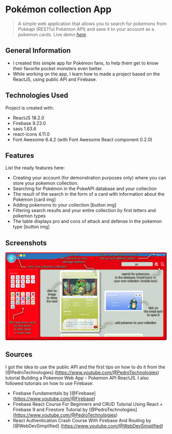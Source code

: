 # Pokémon collection App
> A simple web application that allows you to search for pokemons from Pokéapi (RESTful Pokémon API) and save it to your account as a pokemon cards.
> Live demo [_here_](https://www.example.com). <!-- If you have the project hosted somewhere, include the link here. -->


## General Information
- I created this simple app for Pokémon fans, to help them get to know their favorite pocket monsters even better.
- While working on the app, I learn how to made a project based on the ReactJS, using public API and Firebase.


## Technologies Used
Project is created with:
- ReactJS 18.2.0
- Firebase 9.23.0
- sass 1.63.6
- react-icons 4.11.0
- Font Awesome 6.4.2 (with Font Awesome React component 0.2.0)


## Features
List the ready features here:
- Creating your account (for demonstration purposes only) where you can store your pokemon collection.
- Searching for Pokémon in the PokeAPI database and your collection
- The result of the search in the form of a card with information about the Pokémon [card img]
- Adding pokemons to your collection [button img]
- Filtering search results and your entire collection by first letters and pokemon types
- The table displays pro and cons of attack and defense in the pokemon type [button img]


## Screenshots
![Pokemon searching](./public/images/screenshot_01.png)

## Sources
I got the idea to use the public API and the first tips on how to do it from the [@PedroTechnologies] (https://www.youtube.com/@PedroTechnologies) tutorial Building a Pokemon Web App - Pokemon API ReactJS.
I also followed tutorials on how to use Firebase:
- Firebase Fundamentals by [@Firebase] (https://www.youtube.com/@Firebase)
- Firebase React Course For Beginners and CRUD Tutorial Using React + Firebase 9 and Firestore Tutorial by [@PedroTechnologies] (https://www.youtube.com/@PedroTechnologies)
- React Authentication Crash Course With Firebase And Routing by [@WebDevSimplified] (https://www.youtube.com/@WebDevSimplified)